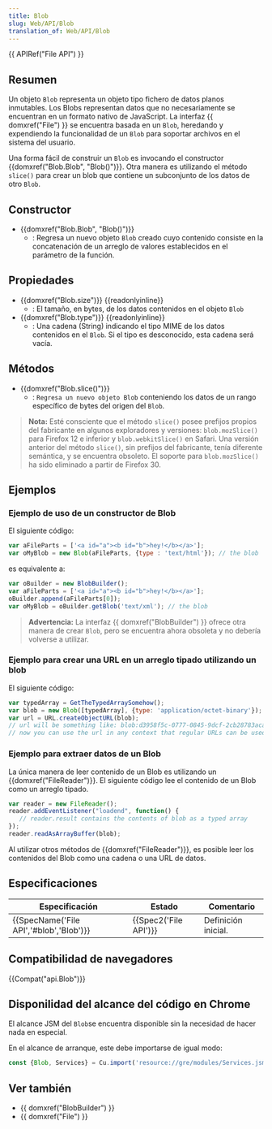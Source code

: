 ```yaml
---
title: Blob
slug: Web/API/Blob
translation_of: Web/API/Blob
---
```


{{ APIRef("File API") }}

## Resumen

Un objeto `Blob` representa un objeto tipo fichero de datos planos inmutables. Los Blobs representan datos que no necesariamente se encuentran en un formato nativo de JavaScript. La interfaz {{ domxref("File") }} se encuentra basada en un `Blob`, heredando y expendiendo la funcionalidad de un `Blob` para soportar archivos en el sistema del usuario.

Una forma fácil de construir un `Blob` es invocando el constructor {{domxref("Blob.Blob", "Blob()")}}. Otra manera es utilizando el método `slice()` para crear un blob que contiene un subconjunto de los datos de otro `Blob`.

## Constructor

- {{domxref("Blob.Blob", "Blob()")}}
  - : Regresa un nuevo objeto `Blob` creado cuyo contenido consiste en la concatenación de un arreglo de valores establecidos en el parámetro de la función.

## Propiedades

- {{domxref("Blob.size")}} {{readonlyinline}}
  - : El tamaño, en bytes, de los datos contenidos en el objeto `Blob`
- {{domxref("Blob.type")}} {{readonlyinline}}
  - : Una cadena (String) indicando el tipo MIME de los datos contenidos en el `Blob`. Si el tipo es desconocido, esta cadena será vacía.

## Métodos

- {{domxref("Blob.slice()")}}
  - : `Regresa un nuevo objeto Blob` conteniendo los datos de un rango específico de bytes del origen del `Blob`.

> **Nota:** Esté consciente que el método `slice()` posee prefijos propios del fabricante en algunos exploradores y versiones: `blob.mozSlice()` para Firefox 12 e inferior y `blob.webkitSlice()` en Safari. Una versión anterior del método `slice()`, sin prefijos del fabricante, tenía diferente semántica, y se encuentra obsoleto. El soporte para `blob.mozSlice()` ha sido eliminado a partir de Firefox 30.

## Ejemplos

### Ejemplo de uso de un constructor de Blob

El siguiente código:

```js
var aFileParts = ['<a id="a"><b id="b">hey!</b></a>'];
var oMyBlob = new Blob(aFileParts, {type : 'text/html'}); // the blob
```

es equivalente a:

```js
var oBuilder = new BlobBuilder();
var aFileParts = ['<a id="a"><b id="b">hey!</b></a>'];
oBuilder.append(aFileParts[0]);
var oMyBlob = oBuilder.getBlob('text/xml'); // the blob
```

> **Advertencia:** La interfaz {{ domxref("BlobBuilder") }} ofrece otra manera de crear `Blob`, pero se encuentra ahora obsoleta y no debería volverse a utilizar.

### Ejemplo para crear una URL en un arreglo tipado utilizando un blob

El siguiente código:

```js
var typedArray = GetTheTypedArraySomehow();
var blob = new Blob([typedArray], {type: 'application/octet-binary'}); // pass a useful mime type here
var url = URL.createObjectURL(blob);
// url will be something like: blob:d3958f5c-0777-0845-9dcf-2cb28783acaf
// now you can use the url in any context that regular URLs can be used in, for example img.src, etc.
```

### Ejemplo para extraer datos de un Blob

La única manera de leer contenido de un Blob es utilizando un {{domxref("FileReader")}}. El siguiente código lee el contenido de un Blob como un arreglo tipado.

```js
var reader = new FileReader();
reader.addEventListener("loadend", function() {
   // reader.result contains the contents of blob as a typed array
});
reader.readAsArrayBuffer(blob);
```

Al utilizar otros métodos de {{domxref("FileReader")}}, es posible leer los contenidos del Blob como una cadena o una URL de datos.

## Especificaciones

| Especificación                                       | Estado                       | Comentario          |
| ---------------------------------------------------- | ---------------------------- | ------------------- |
| {{SpecName('File API','#blob','Blob')}} | {{Spec2('File API')}} | Definición inicial. |

## Compatibilidad de navegadores

{{Compat("api.Blob")}}

## Disponilidad del alcance del código en Chrome

El alcance JSM del `Blob`se encuentra disponible sin la necesidad de hacer nada en especial.

En el alcance de arranque, este debe importarse de igual modo:

```js
const {Blob, Services} = Cu.import('resource://gre/modules/Services.jsm', {});
```

## Ver también

- {{ domxref("BlobBuilder") }}
- {{ domxref("File") }}
